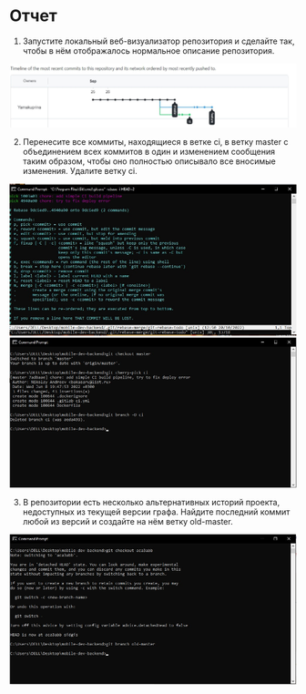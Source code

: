 # Отчет

1. Запустите локальный веб-визуализатор репозитория и сделайте так, чтобы в нём отображалось нормальное описание репозитория.

![Alt text](docs/1.jpg?raw=true "Title")

2. Перенесите все коммиты, находящиеся в ветке ci, в ветку master с объединением всех коммитов в один и изменением сообщения таким образом, чтобы оно полностью описывало все вносимые изменения. Удалите ветку ci.

![Alt text](docs/2-1.jpg?raw=true "Title")
![Alt text](docs/2-2.jpg?raw=true "Title")

3. В репозитории есть несколько альтернативных историй проекта, недоступных из текущей версии графа. Найдите последний коммит любой из версий и создайте на нём ветку old-master. 

![Alt text](docs/3.jpg?raw=true "Title")